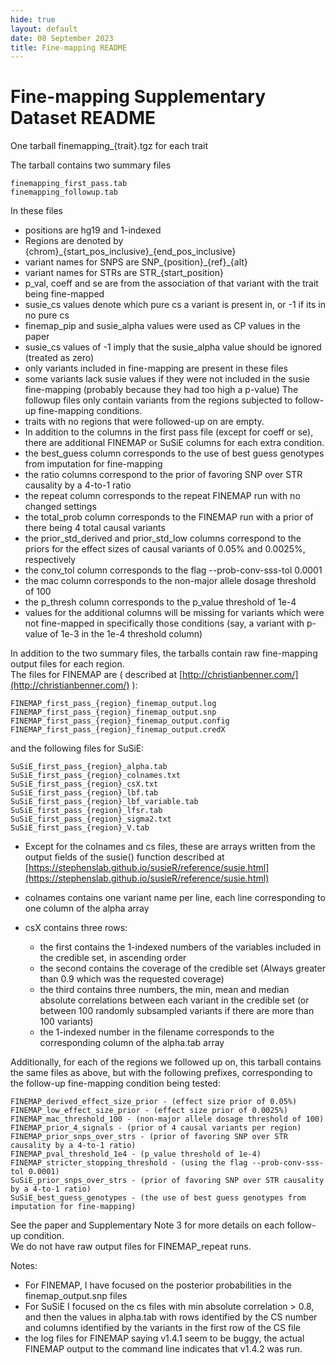 ```yaml
---
hide: true
layout: default
date: 08 September 2023
title: Fine-mapping README
---
```


# Fine-mapping Supplementary Dataset README

One tarball finemapping\_{trait}.tgz for each trait

The tarball contains two summary files

    finemapping_first_pass.tab
    finemapping_followup.tab

In these files

- positions are hg19 and 1-indexed
- Regions are denoted by {chrom}\_{start\_pos\_inclusive}\_{end\_pos\_inclusive}
- variant names for SNPS are SNP\_{position}\_{ref}\_{alt}
- variant names for STRs are STR\_{start\_position}
- p\_val, coeff and se are from the association of that variant with the trait being fine-mapped
- susie\_cs values denote which pure cs a variant is present in, or -1 if its in no pure cs
- finemap\_pip and susie\_alpha values were used as CP values in the paper
- susie\_cs values of -1 imply that the susie\_alpha value should be ignored (treated as zero)
- only variants included in fine-mapping are present in these files
- some variants lack susie values if they were not included in the susie fine-mapping (probably because they had too high a p-value)
 The followup files only contain variants from the regions subjected to follow-up fine-mapping conditions.
- traits with no regions that were followed-up on are empty.
- In addition to the columns in the first pass file (except for coeff or se), there are additional FINEMAP or SuSiE columns for each extra condition.
- the best\_guess column corresponds to the use of best guess genotypes from imputation for fine-mapping
- the ratio columns correspond to the prior of favoring SNP over STR causality by a 4-to-1 ratio
- the repeat column corresponds to the repeat FINEMAP run with no changed settings
- the total\_prob column corresponds to the FINEMAP run with a prior of there being 4 total causal variants
- the prior\_std\_derived and prior\_std\_low columns correspond to the priors for the effect sizes of causal variants of 0.05% and 0.0025%, respectively
- the conv\_tol column corresponds to the flag --prob-conv-sss-tol 0.0001
- the mac column corresponds to the non-major allele dosage threshold of 100 
- the p\_thresh column corresponds to the p\_value threshold of 1e-4
- values for the additional columns will be missing for variants which were not fine-mapped in specifically those conditions
  (say, a variant with p-value of 1e-3 in the 1e-4 threshold column)

In addition to the two summary files, the tarballs contain raw fine-mapping output files for each region.  
The files for FINEMAP are ( described at [http://christianbenner.com/](http://christianbenner.com/) ):

    FINEMAP_first_pass_{region}_finemap_output.log
    FINEMAP_first_pass_{region}_finemap_output.snp
    FINEMAP_first_pass_{region}_finemap_output.config
    FINEMAP_first_pass_{region}_finemap_output.credX

and the following files for SuSiE:

    SuSiE_first_pass_{region}_alpha.tab
    SuSiE_first_pass_{region}_colnames.txt
    SuSiE_first_pass_{region}_csX.txt
    SuSiE_first_pass_{region}_lbf.tab
    SuSiE_first_pass_{region}_lbf_variable.tab
    SuSiE_first_pass_{region}_lfsr.tab
    SuSiE_first_pass_{region}_sigma2.txt
    SuSiE_first_pass_{region}_V.tab

* Except for the colnames and cs files, these are arrays written from the output fields of the susie() function described at
  [https://stephenslab.github.io/susieR/reference/susie.html](https://stephenslab.github.io/susieR/reference/susie.html)
* colnames contains one variant name per line, each line corresponding to one column of the alpha array
* csX contains three rows:

  - the first contains the 1-indexed numbers of the variables included in the credible set, in ascending order
  - the second contains the coverage of the credible set (Always greater than 0.9 which was the requested coverage)
  - the third contains three numbers, the min, mean and median absolute correlations between each variant in the credible set 
    (or between 100 randomly subsampled variants if there are more than 100 variants)
  - the 1-indexed number in the filename corresponds to the corresponding column of the alpha.tab array

Additionally, for each of the regions we followed up on, this tarball contains the same files as above, but with
the following prefixes, corresponding to the follow-up fine-mapping condition being tested:

    FINEMAP_derived_effect_size_prior - (effect size prior of 0.05%)
    FINEMAP_low_effect_size_prior - (effect size prior of 0.0025%)
    FINEMAP_mac_threshold_100 - (non-major allele dosage threshold of 100)
    FINEMAP_prior_4_signals - (prior of 4 causal variants per region)
    FINEMAP_prior_snps_over_strs - (prior of favoring SNP over STR causality by a 4-to-1 ratio)
    FINEMAP_pval_threshold_1e4 - (p_value threshold of 1e-4)
    FINEMAP_stricter_stopping_threshold - (using the flag --prob-conv-sss-tol 0.0001)
    SuSiE_prior_snps_over_strs - (prior of favoring SNP over STR causality by a 4-to-1 ratio)
    SuSiE_best_guess_genotypes - (the use of best guess genotypes from imputation for fine-mapping)

See the paper and Supplementary Note 3 for more details on each follow-up condition.  
We do not have raw output files for FINEMAP\_repeat runs.

Notes:

* For FINEMAP, I have focused on the posterior probabilities in the finemap\_output.snp files
* For SuSiE I focused on the cs files with min absolute correlation > 0.8,
  and then the values in alpha.tab with rows identified by the CS number and columns identified by the variants in the first row of the CS file
* the log files for FINEMAP saying v1.4.1 seem to be buggy, the actual FINEMAP output to the command line indicates that v1.4.2 was run.
